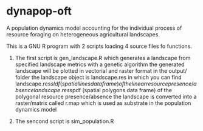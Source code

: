 # dynapop-oft
A population dynamics model accounting for the individual process of resource foraging on heterogeneous agricultural landscapes.

This is a GNU R program with 2 scripts loading 4 source files fo functions.

1) The first script is gen_landscape.R which generates a landscape from specified landscape metrics with a genetic algorithm
      the generated landscape will be plotted in vectorial and raster format in the output/ folder
      the landscape object is landscape.res in which you can find 
          landscape.res$sldf (spatial lines data frame) of the linear resource presence/absence
          landscape.res$spdf (spatial polygons data frame) of the polygonal resource presence/absence
      the landscape is converted into a raster/matrix called r.map which is used as substrate in the population dynamics model
      
2) The sencond script is sim_population.R
